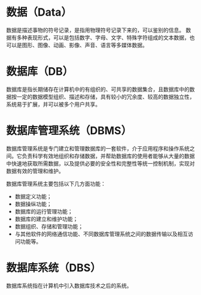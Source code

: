 # 数据（Data）
数据是描述事物的符号记录，是指用物理符号记录下来的，可以鉴别的信息。
数据有多种表现形式，可以是包括数字、字母、文字、特殊字符组成的文本数据，也可以是图形、图像、动画、影像、声音、语言等多媒体数据。

# 数据库（DB）
数据库是指长期储存在计算机中的有组织的、可共享的数据集合，且数据库中的数据按一定的数据模型组织、描述和存储，具有较小的冗余度、较高的数据独立性，系统易于扩展，并可以被多个用户共享。

# 数据库管理系统（DBMS）
数据库管理系统是专门建立和管理数据库的一套软件，介于应用程序和操作系统之间。它负责科学有效地组织和存储数据，并帮助数据库的使用者能够从大量的数据中快速地获取所需数据，以及提供必要的安全性和完整性等统一控制机制，实现对数据有效的管理和维护。

数据库管理系统主要包括以下几方面功能：
- 数据定义功能；
- 数据操纵功能；
- 数据库的运行管理功能；
- 数据库的建立和维护功能；
- 数据组织、存储和管理功能；
- 与其他软件的网络通信功能、不同数据库管理系统之间的数据传输以及相互访问功能等。

# 数据库系统（DBS）
数据库系统指在计算机中引入数据库技术之后的系统。
